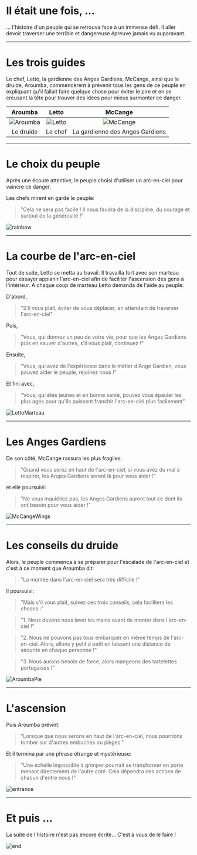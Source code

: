 # Il était une fois, ...

... l'histoire d'un peuple qui se retrouva face à un immense défi. Il aller devoir traverser une terrible et dangereuse épreuve jamais vu auparavant.

---

# Les trois guides

Le chef, Letto, la gardienne des Anges Gardiens, McCange, ainsi que le druide, Aroumba, commencèrent à prévenir tous les gens de ce peuple en expliquant qu'il fallait faire quelque chose pour éviter le pire et en se creusant la tête pour trouver des idées pour mieux surmonter ce danger.

| Aroumba | Letto | McCange |
| :-: | :-: | :-: |
| ![Aroumba][] | ![Letto][] | ![McCange][] |
| Le druide | Le chef | La gardienne des Anges Gardiens |

[Aroumba]: images/aroumba.png "Aroumba"
[McCange]: images/mccange.png "McCange"
[Letto]: images/letto.png "Letto"

---

# Le choix du peuple

Après une écoute attentive, le peuple choisi d'utiliser un arc-en-ciel pour vaincre ce danger.

Les chefs mirent en garde le peuple:
> "Cela ne sera pas facile ! Il nous faudra de la discipline, du courage et surtout de la générosité !"

![rainbow][]

[rainbow]: images/rainbow.png

---

# La courbe de l'arc-en-ciel

Tout de suite, Letto se metta au travail. Il travailla fort avec son marteau pour essayer applanir l'arc-en-ciel afin de faciliter l'ascension des gens à l'intérieur. 
A chaque coup de marteau Letto demanda de l'aide au peuple:

D'abord,
> "S'il vous plait, éviter de vous déplacer, en attendant de traverser l'arc-en-ciel"

Puis,
> "Vous, qui donnez un peu de votre vie, pour que les Anges Gardiens puis en sauver d'autres, s'il vous plait, continuez !"

Ensuite,
> "Vous, qui avez de l'expérience dans le métier d'Ange Gardien, vous pouvez aider le peuple, rejoinez nous !"

Et fini avec,
> "Vous, qui êtes jeunes et en bonne santé, pouvez vous épauler les plus agés pour qu'ils puissent franchir l'arc-en-ciel plus facilement"


![LettoMarteau][]

[LettoMarteau]: images/letto-hammer.png

---

# Les Anges Gardiens

De son côté, McCange rassura les plus fragiles:
> "Quand vous serez en haut de l'arc-en-ciel, si vous avez du mal à respirer, les Anges Gardiens seront là pour vous aider !"

et elle poursuivi:
> "Ne vous inquiétiez pas, les Anges Gardiens auront tout ce dont ils ont besoin pour vous aider !"

![McCangeWings]

[McCangeWings]: images/mccange-wings.png

---

# Les conseils du druide

Alors, le peuple commenca à se préparer pour l'escalade de l'arc-en-ciel et c'est à ce moment que Aroumba dit:
> "La montée dans l'arc-en-ciel sera très difficile !"

Il poursuivi:
> "Mais s'il vous plait, suivez ces trois conseils, cela facilitera les choses :"

> "1. Nous devons nous laver les mains avant de monter dans l'arc-en-ciel !"

> "2. Nous ne pouvons pas tous embarquer en même temps de l'arc-en-ciel. Alors, allons y petit à petit en laissant une distance de sécurité en chaque personne !"

> "3. Nous aurons besoin de force, alors mangeons des tartelettes portugaises !"

![AroumbaPie][]

[AroumbaPie]: images/aroumba-pie.png

---

# L'ascension

Puis Aroumba prévint:
> "Lorsque que nous serons en haut de l'arc-en-ciel, nous pourrions tomber sur d'autres embuches ou pièges."

Et il termina par une phrase étrange et mystèrieuse:
> "Une échelle impossible à grimper pourrait se transformer en porte menant directement de l'autre coté. Cela dépendra des actions de chacun d'entre nous !"

![entrance][]

[entrance]: images/entrance.png

---

# Et puis ...

La suite de l'histoire n'est pas encore écrite... C'est à vous de le faire !

![end][]

[end]: images/end.png
